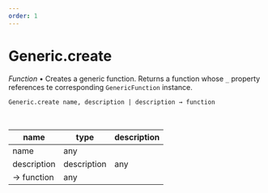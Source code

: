 ```yaml
---
order: 1
---
```

# Generic.create

_Function_ &bull; Creates a generic function. Returns a function whose `_` property references te corresponding `GenericFunction` instance.

<pre><code>Generic.create name, description | description &rarr; function</code></pre>
<br>

| name | type | description |
|------|------|-------------|
|name|any||
|description | description|any||
|&rarr; function|any||




